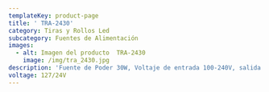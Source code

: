 ```yaml
---
templateKey: product-page
title: ' TRA-2430'
category: Tiras y Rollos Led
subcategory: Fuentes de Alimentación
images:
  - alt: Imagen del producto  TRA-2430
    image: /img/tra_2430.jpg
description: 'Fuente de Poder 30W, Voltaje de entrada 100-240V, salida 24V CD. IP65'
voltage: 127/24V
---
```


